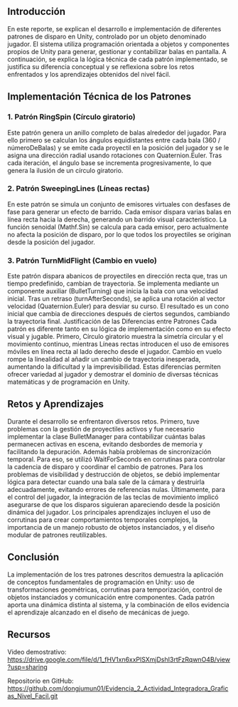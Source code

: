 ## Introducción
En este reporte, se explican el desarrollo e implementación de diferentes patrones de disparo en Unity, controlado por un objeto denominado jugador. El sistema utiliza programación orientada a objetos y componentes propios de Unity para generar, gestionar y contabilizar balas en pantalla. A continuación, se explica la lógica técnica de cada patrón implementado, se justifica su diferencia conceptual y se reflexiona sobre los retos enfrentados y los aprendizajes obtenidos del nivel fácil.

## Implementación Técnica de los Patrones

### 1. Patrón RingSpin (Círculo giratorio)
Este patrón genera un anillo completo de balas alrededor del jugador. Para ello primero se calculan los ángulos equidistantes entre cada bala (360 / númeroDeBalas) y se emite cada proyectil en la posición del jugador y se le asigna una dirección radial usando rotaciones con Quaternion.Euler. Tras cada iteración, el ángulo base se incrementa progresivamente, lo que genera la ilusión de un círculo giratorio. 

### 2. Patrón SweepingLines (Líneas rectas)
En este patrón se simula un conjunto de emisores virtuales con desfases de fase para generar un efecto de barrido. Cada emisor dispara varias balas en línea recta hacia la derecha, generando un barrido visual característico. La función senoidal (Mathf.Sin) se calcula para cada emisor, pero actualmente no afecta la posición de disparo, por lo que todos los proyectiles se originan desde la posición del jugador.

### 3. Patrón TurnMidFlight (Cambio en vuelo)
Este patrón dispara abanicos de proyectiles en dirección recta que, tras un tiempo predefinido, cambian de trayectoria. Se implementa mediante un componente auxiliar (BulletTurning) que inicia la bala con una velocidad inicial. Tras un retraso (turnAfterSeconds), se aplica una rotación al vector velocidad (Quaternion.Euler) para desviar su curso. El resultado es un cono inicial que cambia de direcciones después de ciertos segundos, cambiando la trayectoria final.
Justificación de las Diferencias entre Patrones
Cada patrón es diferente tanto en su lógica de implementación como en su efecto visual y jugable. Primero, Círculo giratorio muestra la simetría circular y el movimiento continuo, mientras Líneas rectas introducen el uso de emisores móviles en línea recta al lado derecho desde el jugador. Cambio en vuelo rompe la linealidad al añadir un cambio de trayectoria inesperada, aumentando la dificultad y la imprevisibilidad. Estas diferencias permiten ofrecer variedad al jugador y demostrar el dominio de diversas técnicas matemáticas y de programación en Unity.

## Retos y Aprendizajes
Durante el desarrollo se enfrentaron diversos retos. Primero, tuve problemas con la gestión de proyectiles activos y fue necesario implementar la clase BulletManager para contabilizar cuántas balas permanecen activas en escena, evitando desbordes de memoria y facilitando la depuración. Además había problemas de sincronización temporal. Para eso, se utilizó WaitForSeconds en corrutinas para controlar la cadencia de disparo y coordinar el cambio de patrones. Para los problemas de visibilidad y destrucción de objetos, se debió implementar lógica para detectar cuando una bala sale de la cámara y destruirla adecuadamente, evitando errores de referencias nulas. Últimamente, para el control del jugador, la integración de las teclas de movimiento implicó asegurarse de que los disparos siguieran apareciendo desde la posición dinámica del jugador. Los principales aprendizajes incluyen el uso de corrutinas para crear comportamientos temporales complejos, la importancia de un manejo robusto de objetos instanciados, y el diseño modular de patrones reutilizables.

## Conclusión
La implementación de los tres patrones descritos demuestra la aplicación de conceptos fundamentales de programación en Unity: uso de transformaciones geométricas, corrutinas para temporización, control de objetos instanciados y comunicación entre componentes. Cada patrón aporta una dinámica distinta al sistema, y la combinación de ellos evidencia el aprendizaje alcanzado en el diseño de mecánicas de juego.

## Recursos
Video demostrativo: https://drive.google.com/file/d/1_fHV1xn6xxPlSXmjDshI3rtFzRqwnO4B/view?usp=sharing

Repositorio en GitHub: https://github.com/dongjumun01/Evidencia_2_Actividad_Integradora_Graficas_Nivel_Facil.git

